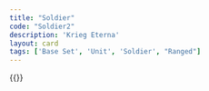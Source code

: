 ```yaml
---
title: "Soldier"
code: "Soldier2"
description: 'Krieg Eterna'
layout: card
tags: ['Base Set', 'Unit', 'Soldier', "Ranged"]
---
```

{{<card-detail-page code="Soldier2" artwork="Wachposten by Paul Louis Narcisse Grolleron (1901)" attr="Leo Tolstoy" book="War and Peace"/>}}